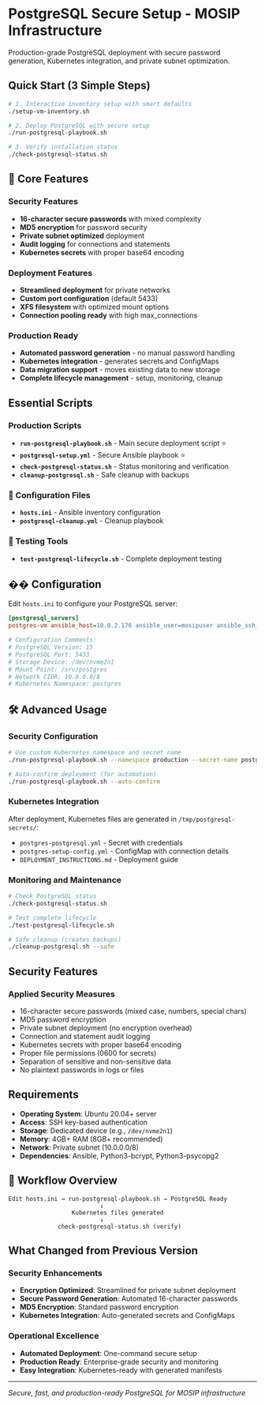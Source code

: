 # PostgreSQL Secure Setup - MOSIP Infrastructure

Production-grade PostgreSQL deployment with secure password generation, Kubernetes integration, and private subnet optimization.

## Quick Start (3 Simple Steps)

```bash
# 1. Interactive inventory setup with smart defaults
./setup-vm-inventory.sh

# 2. Deploy PostgreSQL with secure setup
./run-postgresql-playbook.sh

# 3. Verify installation status
./check-postgresql-status.sh
```

## 🎯 Core Features

### Security Features
- **16-character secure passwords** with mixed complexity
- **MD5 encryption** for password security
- **Private subnet optimized** deployment
- **Audit logging** for connections and statements
- **Kubernetes secrets** with proper base64 encoding

### Deployment Features
- **Streamlined deployment** for private networks
- **Custom port configuration** (default 5433)
- **XFS filesystem** with optimized mount options
- **Connection pooling ready** with high max_connections

### Production Ready
- **Automated password generation** - no manual password handling
- **Kubernetes integration** - generates secrets and ConfigMaps
- **Data migration support** - moves existing data to new storage
- **Complete lifecycle management** - setup, monitoring, cleanup

## Essential Scripts

### Production Scripts
- **`run-postgresql-playbook.sh`** - Main secure deployment script ⭐
- **`postgresql-setup.yml`** - Secure Ansible playbook ⭐
- **`check-postgresql-status.sh`** - Status monitoring and verification
- **`cleanup-postgresql.sh`** - Safe cleanup with backups

### 📁 Configuration Files
- **`hosts.ini`** - Ansible inventory configuration
- **`postgresql-cleanup.yml`** - Cleanup playbook

### 🧪 Testing Tools
- **`test-postgresql-lifecycle.sh`** - Complete deployment testing

## �� Configuration

Edit `hosts.ini` to configure your PostgreSQL server:

```ini
[postgresql_servers]
postgres-vm ansible_host=10.0.2.176 ansible_user=mosipuser ansible_ssh_private_key_file=~/.ssh/mosip-key

# Configuration Comments:
# PostgreSQL Version: 15
# PostgreSQL Port: 5433
# Storage Device: /dev/nvme2n1
# Mount Point: /srv/postgres
# Network CIDR: 10.0.0.0/8
# Kubernetes Namespace: postgres
```

## 🛠️ Advanced Usage

### Security Configuration
```bash
# Use custom Kubernetes namespace and secret name
./run-postgresql-playbook.sh --namespace production --secret-name postgres-creds

# Auto-confirm deployment (for automation)
./run-postgresql-playbook.sh --auto-confirm
```

### Kubernetes Integration
After deployment, Kubernetes files are generated in `/tmp/postgresql-secrets/`:
- `postgres-postgresql.yml` - Secret with credentials
- `postgres-setup-config.yml` - ConfigMap with connection details
- `DEPLOYMENT_INSTRUCTIONS.md` - Deployment guide

### Monitoring and Maintenance
```bash
# Check PostgreSQL status
./check-postgresql-status.sh

# Test complete lifecycle
./test-postgresql-lifecycle.sh

# Safe cleanup (creates backups)
./cleanup-postgresql.sh --safe
```

## Security Features

### Applied Security Measures
- 16-character secure passwords (mixed case, numbers, special chars)
- MD5 password encryption
- Private subnet deployment (no encryption overhead)
- Connection and statement audit logging
- Kubernetes secrets with proper base64 encoding
- Proper file permissions (0600 for secrets)
- Separation of sensitive and non-sensitive data
- No plaintext passwords in logs or files

## Requirements

- **Operating System**: Ubuntu 20.04+ server
- **Access**: SSH key-based authentication
- **Storage**: Dedicated device (e.g., `/dev/nvme2n1`)
- **Memory**: 4GB+ RAM (8GB+ recommended)
- **Network**: Private subnet (10.0.0.0/8)
- **Dependencies**: Ansible, Python3-bcrypt, Python3-psycopg2

## 🎯 Workflow Overview

```
Edit hosts.ini → run-postgresql-playbook.sh → PostgreSQL Ready
                          ↓
                  Kubernetes files generated
                          ↓
              check-postgresql-status.sh (verify)
```

## What Changed from Previous Version

### Security Enhancements
- **Encryption Optimized**: Streamlined for private subnet deployment
- **Secure Password Generation**: Automated 16-character passwords
- **MD5 Encryption**: Standard password encryption
- **Kubernetes Integration**: Auto-generated secrets and ConfigMaps

### Operational Excellence
- **Automated Deployment**: One-command secure setup
- **Production Ready**: Enterprise-grade security and monitoring
- **Easy Integration**: Kubernetes-ready with generated manifests

---

*Secure, fast, and production-ready PostgreSQL for MOSIP infrastructure*
